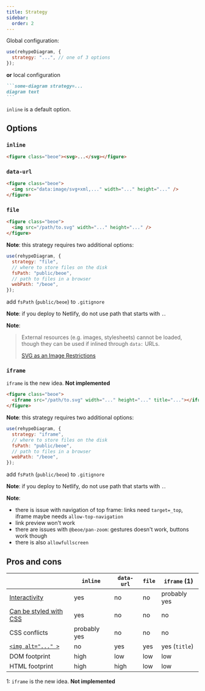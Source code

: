 ```yaml
---
title: Strategy
sidebar:
  order: 2
---
```


Global configuration:

```js
use(rehypeDiagram, {
  strategy: "...", // one of 3 options
});
```

**or** local configuration

````md
```some-diagram strategy=...
diagram text
```
````

`inline` is a default option.

## Options

### `inline`

```html
<figure class="beoe"><svg>...</svg></figure>
```

### `data-url`

```html
<figure class="beoe">
  <img src="data:image/svg+xml,..." width="..." height="..." />
</figure>
```

### `file`

```html
<figure class="beoe">
  <img src="/path/to.svg" width="..." height="..." />
</figure>
```

**Note**: this strategy requires two additional options:

```js
use(rehypeDiagram, {
  strategy: "file",
  // where to store files on the disk
  fsPath: "public/beoe",
  // path to files in a browser
  webPath: "/beoe",
});
```

add `fsPath` (`public/beoe`) to `.gitignore`

**Note**: if you deploy to Netlify, do not use path that starts with `.`.

**Note**:

> External resources (e.g. images, stylesheets) cannot be loaded, though they can be used if inlined through `data:` URLs.
>
> [SVG as an Image Restrictions](https://developer.mozilla.org/en-US/docs/Web/SVG/SVG_as_an_Image#restrictions)

### `iframe`

`iframe` is the new idea. **Not implemented**

```html
<figure class="beoe">
  <iframe src="/path/to.svg" width="..." height="..." title="..."></iframe>
</figure>
```

**Note**: this strategy requires two additional options:

```js
use(rehypeDiagram, {
  strategy: "iframe",
  // where to store files on the disk
  fsPath: "public/beoe",
  // path to files in a browser
  webPath: "/beoe",
});
```

add `fsPath` (`public/beoe`) to `.gitignore`

**Note**: if you deploy to Netlify, do not use path that starts with `.`.

**Note**:

- there is issue with navigation of top frame: links need `target=_top`, iframe maybe needs `allow-top-navigation`
- link preview won't work
- there are issues with `@beoe/pan-zoom`: gestures doesn't work, buttons work though
- there is also `allowfullscreen`

## Pros and cons

|                                                         | `inline`     | `data-url` | `file` | `iframe` (1)  |
| ------------------------------------------------------- | ------------ | ---------- | ------ | ------------- |
| [Interactivity](/start-here/interactivity/)             | yes          | no         | no     | probably yes  |
| [Can be styled with CSS](/start-here/styling-with-css/) | yes          | no         | no     | no            |
| CSS conflicts                                           | probably yes | no         | no     | no            |
| [`<img alt="..." >`](/start-here/accessibility/)        | no           | yes        | yes    | yes (`title`) |
| DOM footprint                                           | high         | low        | low    | low           |
| HTML footprint                                          | high         | high       | low    | low           |

1: `iframe` is the new idea. **Not implemented**
